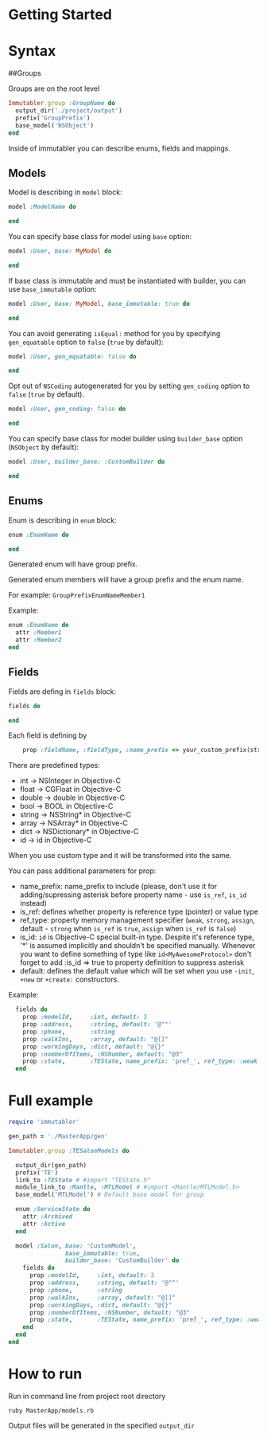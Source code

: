 Getting Started
====================

# Syntax

##Groups

Groups are on the root level

```ruby
Immutabler.group :GroupName do
  output_dir('./project/output')
  prefix('GroupPrefix')
  base_model('NSObject')
end
```

Inside of immutabler you can describe enums, fields and mappings.

## Models

Model is describing in `model` block:

```ruby
model :ModelName do

end
```

You can specify base class for model using `base` option:

```ruby
model :User, base: MyModel do

end
```

If base class is immutable and must be instantiated with builder, you can use `base_immutable` option:

```ruby
model :User, base: MyModel, base_immutable: true do

end
```

You can avoid generating `isEqual:` method for you by specifying `gen_equatable` option to `false` (`true` by default):
```ruby
model :User, gen_equatable: false do

end
```

Opt out of `NSCoding` autogenerated for you by setting `gen_coding` option to `false` (`true` by default). 
```ruby
model :User, gen_coding: false do

end
```

You can specify base class for model builder using `builder_base` option (`NSObject` by default):

```ruby
model :User, builder_base: :CustomBuilder do

end
```

## Enums

Enum is describing in `enum` block:

```ruby
enum :EnumName do

end
```

Generated enum will have group prefix.

Generated enum members will have a group prefix and the enum name.

For example: `GroupPrefixEnumNameMember1`

Example:
```ruby
enum :EnumName do
  attr :Member1
  attr :Member2
end
```

## Fields

Fields are defing in `fields` block:

```ruby
fields do

end
```

Each field is defining by

```ruby
    prop :fieldName, :fieldType, :name_prefix => your_custom_prefix(string, optional), :is_ref => true or false(optional), :ref_type => 'assign', 'weak', 'strong'(optional), :is_id => true or false(optional), :default => string_or_number_to_put_inplace(optional)
```

There are predefined types:
* int -> NSInteger in Objective-C
* float -> CGFloat in Objective-C
* double -> double in Objective-C
* bool -> BOOL in Objective-C
* string -> NSString* in Objective-C
* array -> NSArray* in Objective-C
* dict -> NSDictionary* in Objective-C
* id -> id in Objective-C

When you use custom type and it will be transformed into the same.

You can pass additional parameters for prop:

+ name_prefix: name_prefix to include (please, don't use it for adding/supressing asterisk before property name - use `is_ref`, `is_id` instead)
+ is_ref: defines whether property is reference type (pointer) or value type
+ ref_type: property memory management specifier (`weak`, `strong`, `assign`, default - `strong` when `is_ref` is `true`, `assign` when `is_ref` is `false`)
+ is_id: `id` is Objective-C special built-in type. Despite it's reference type, '*' is assumed implicitly and shouldn't be specified manually. Whenever you want to define something of type like `id<MyAwesomeProtocol>` don't forget to add :is_id => true to property definition to suppress asterisk
+ default: defines the default value which will be set when you use `-init`, `+new` or `+create:` constructors.

Example:
```ruby
  fields do
    prop :modelId,     :int, default: 3
    prop :address,     :string, default: '@""'
    prop :phone,       :string
    prop :walkIns,     :array, default: "@[]"
    prop :workingDays, :dict, default: "@{}"
    prop :numberOfItems, :NSNumber, default: "@3"
    prop :state,       :TEState, name_prefix: 'pref_', ref_type: :weak
  end
```

# Full example
```ruby
require 'immutabler'

gen_path = './MasterApp/gen'

Immutabler.group :TESalonModels do

  output_dir(gen_path)
  prefix('TE')
  link_to :TEState # #import "TEState.h"
  module_link_to :Mantle, :MTLModel # #import <Mantle/MTLModel.h>
  base_model('MTLModel') # Default base model for group

  enum :ServiceState do
    attr :Archived
    attr :Active
  end

  model :Salon, base: 'CustomModel',
                base_immutable: true,
                builder_base: 'CustomBuilder' do
    fields do
      prop :modelId,     :int, default: 3
      prop :address,     :string, default: '@""'
      prop :phone,       :string
      prop :walkIns,     :array, default: "@[]"
      prop :workingDays, :dict, default: "@{}"
      prop :numberOfItems, :NSNumber, default: "@3"
      prop :state,       :TEState, name_prefix: 'pref_', ref_type: :weak
    end
  end
end
```

# How to run

Run in command line from project root directory
```shell
ruby MasterApp/models.rb
```

Output files will be generated in the specified `output_dir`
